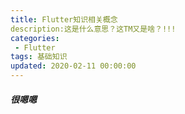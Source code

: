 ```yaml
---
title: Flutter知识相关概念
description:这是什么意思？这TM又是啥？!!!
categories:
 - Flutter
tags: 基础知识
updated: 2020-02-11 00:00:00
---
```


##### 很嗯嗯